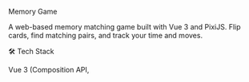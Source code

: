 Memory Game

A web-based memory matching game built with Vue 3 and PixiJS. Flip cards, find matching pairs, and track your time and moves.

🛠️ Tech Stack

Vue 3 (Composition API, <script setup>)

TypeScript

Vite (bundler)

PixiJS (2D rendering)

Pinia (state management)

@vueuse/core (composition utilities)

@pixi/sound (audio effects)

ESLint + Prettier (linting & formatting)

🚀 Features

Configurable grid sizes (Easy, Medium, Hard)

Seeded shuffle for reproducible games

Move counter and timer with pause/resume support

Save & restore game state via localStorage

Flip animations, card match checking, victory detection

Audio feedback on flip and match

Responsive canvas, auto-resizing

Highscore records display

📦 Installation

# Clone repository
git clone https://github.com/TymoteuszStr/memory-game.git
cd memory-game

# Install dependencies
npm install

🏃‍♂️ Development

# Start dev server
npm run dev

App will be available at http://localhost:5173

Hot Module Replacement enabled

🛠️ Type Checking & Linting

# Type-check with Vue TypeScript Compiler
npm run type-check

# Lint and fix files
npm run lint

🔧 Building for Production

npm run build

Outputs static assets to dist/

Preview locally via npm run preview

📦 Deployment

This project is configured for Vercel:

Push to GitHub main branch

Connect repository in Vercel dashboard

Vercel auto-detects Vite and builds with npm run build

🎮 Gameplay

Select difficulty (Easy:4x4, Medium:6x6, Hard:8x8).

Click cards to flip and reveal symbols.

Match pairs to remove them.

Track your moves and time.

Game ends when all pairs are matched.

Highscores saved in browser localStorage.

📁 Project Structure

src/
├── assets/             # Images, audio
├── components/         # Vue components
│   └── GameCanvas.vue  # Main game canvas
├── game/               # Game logic
│   ├── Card.ts         # Card class (Pixi)
│   ├── Board.ts        # Board layout
│   ├── GameManager.ts  # Game manager
│   ├── types.ts        # Shared types & constants
│   └── mockWeapons.ts  # Sample weapon data
├── stores/             # Pinia stores
│   └── gameStore.ts
├── utils/              # Helpers (shuffle, formatTime)
└── main.ts             # App entry

public/
└── index.html

🤝 Contributing

Pull requests are welcome! For major changes, please open an issue first to discuss what you’d like to change.

Fork the repo

Create your feature branch (git checkout -b feature/fooBar)

Commit your changes (git commit -m 'Add some fooBar')

Push to the branch (git push origin feature/fooBar)

Open a Pull Request

📄 License

This project is licensed under the MIT License. See LICENSE for details.
